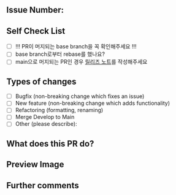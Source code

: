 ## Issue Number:

## Self Check List

- [ ] !!! PR이 머지되는 base branch을 꼭 확인해주세요 !!!
- [ ] base branch로부터 rebase를 했나요?
- [ ] main으로 머지되는 PR인 경우 [릴리즈 노트](https://github.com/GooJinSun/diivers/releases)를 작성해주세요

## Types of changes

- [ ] Bugfix (non-breaking change which fixes an issue)
- [ ] New feature (non-breaking change which adds functionality)
- [ ] Refactoring (formatting, renaming)
- [ ] Merge Develop to Main
- [ ] Other (please describe):

## What does this PR do?

## Preview Image

## Further comments
